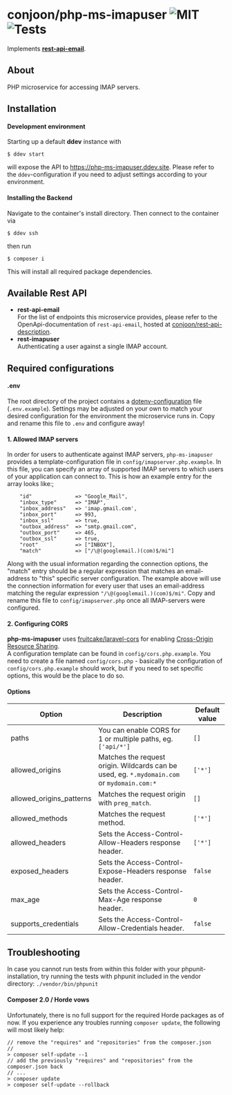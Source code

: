 # conjoon/php-ms-imapuser ![MIT](https://img.shields.io/github/license/conjoon/php-ms-imapuser) ![Tests](https://github.com/conjoon/php-ms-imapuser/actions/workflows/run.tests.yml/badge.svg)


Implements **[rest-api-email](https://github.com/conjoon/rest-api-description)**.

## About

PHP microservice for accessing IMAP servers. 

## Installation

#### Development environment
Starting up a default **ddev** instance with
```shell
$ ddev start
```
will expose the API to https://php-ms-imapuser.ddev.site. Please refer to the `ddev`-configuration if you need to adjust
settings according to your environment.

#### Installing the Backend 
Navigate to the container's install directory. Then connect to the container via
```shell
$ ddev ssh
```
then run
```shell
$ composer i
```
This will install all required package dependencies.


## Available Rest API
* **rest-api-email** 
  <br>For the list of endpoints this microservice provides, please refer to the OpenApi-documentation of `rest-api-email`,
  hosted at [conjoon/rest-api-description](https://github.com/conjoon/rest-api-description).
* **rest-imapuser**
  <br>Authenticating a user against a single IMAP account.

## Required configurations

#### .env
The root directory of the project contains a [dotenv-configuration](https://github.com/vlucas/phpdotenv) file (`.env.example`).
Settings may be adjusted on your own to match your desired configuration for the environment the
microservice runs in. Copy and rename this file to `.env` and configure away!

#### 1. Allowed IMAP servers
In order for users to authenticate against IMAP servers, `php-ms-imapuser` provides 
a template-configuration file in ```config/imapserver.php.example```.
In this file, you can specify an array of supported IMAP servers to which users
of your application can connect to.
This is how an example entry for the array looks like:;
```
    "id"              => "Google_Mail",
    "inbox_type"      => "IMAP",
    "inbox_address"   => 'imap.gmail.com',
    "inbox_port"      => 993,
    "inbox_ssl"       => true,
    "outbox_address"  => "smtp.gmail.com",
    "outbox_port"     => 465,
    "outbox_ssl"      => true,
    "root"            => ["INBOX"],
    "match"           => ["/\@(googlemail.)(com)$/mi"]
```
Along with the usual information regarding the connection options, the "match" entry should be a regular
expression that matches an email-address to "this" specific server configuration. The example
above will use the connection information for every user that uses an email-address matching
the regular expression ```"/\@(googlemail.)(com)$/mi"```.
Copy and rename this file to ```config/imapserver.php``` once all IMAP-servers were configured.

#### 2. Configuring CORS

**php-ms-imapuser** uses [fruitcake/laravel-cors](https://github.com/fruitcake/laravel-cors) for enabling
[Cross-Origin Resource Sharing](http://enable-cors.org/).
<br>
A configuration template can be found in ```config/cors.php.example```. You need to create a file named
```config/cors.php``` - basically the configuration of ```config/cors.php.example``` should work, but if
you need to set specific options, this would be the place to do so.

#### Options

| Option                   | Description                                                              | Default value |
|--------------------------|--------------------------------------------------------------------------|---------------|
| paths                    | You can enable CORS for 1 or multiple paths, eg. `['api/*'] `            | `[]`          |
| allowed_origins          | Matches the request origin. Wildcards can be used, eg. `*.mydomain.com` or `mydomain.com:*`  | `['*']`       |
| allowed_origins_patterns | Matches the request origin with `preg_match`.                            | `[]`          |
| allowed_methods          | Matches the request method.                                              | `['*']`       |
| allowed_headers          | Sets the Access-Control-Allow-Headers response header.                   | `['*']`       |
| exposed_headers          | Sets the Access-Control-Expose-Headers response header.                  | `false`       |
| max_age                  | Sets the Access-Control-Max-Age response header.                         | `0`           |
| supports_credentials     | Sets the Access-Control-Allow-Credentials header.                        | `false`       |

## Troubleshooting
In case you cannot run tests from within this folder with your phpunit-installation, try running the tests with
phpunit included in the vendor directory:
```./vendor/bin/phpunit```

#### Composer 2.0 / Horde vows
Unfortunately, there is no full support for the required Horde packages as of now. If you experience any troubles running ```composer update```, the following will most likely help:

```
// remove the "requires" and "repositories" from the composer.json
//
> composer self-update --1
// add the previously "requires" and "repositories" from the composer.json back
// ...
> composer update
> composer self-update --rollback
```
